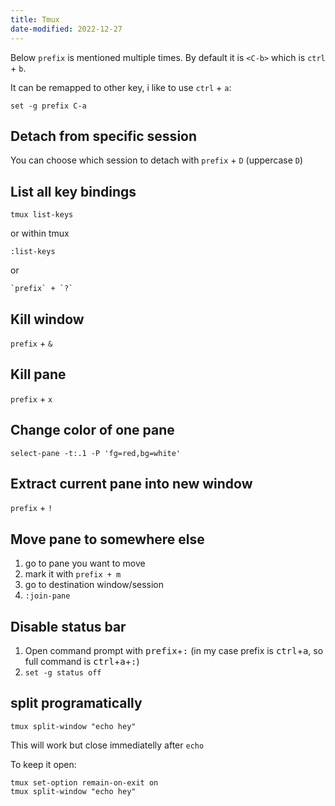 ```yaml
---
title: Tmux
date-modified: 2022-12-27
---
```


Below `prefix` is mentioned multiple times. By default it is `<C-b>` which is `ctrl` + `b`.

It can be remapped to other key, i like to use `ctrl` + `a`:

```
set -g prefix C-a
```

## Detach from specific session

You can choose which session to detach with `prefix` + `D` (uppercase `D`)

## List all key bindings

```
tmux list-keys
```

or within tmux

```
:list-keys
```

or

```
`prefix` + `?`
```

## Kill window

`prefix` + `&`

## Kill pane

`prefix` + `x`

## Change color of one pane

```
select-pane -t:.1 -P 'fg=red,bg=white'
```

## Extract current pane into new window

`prefix` + `!`

## Move pane to somewhere else

1. go to pane you want to move
2. mark it with `prefix + m`
3. go to destination window/session
4. `:join-pane`

## Disable status bar

1. Open command prompt with <kbd>prefix</kbd>+<kbd>:</kbd> (in my case prefix is <kbd>ctrl</kbd>+<kbd>a</kbd>, so full command is <kbd>ctrl</kbd>+<kbd>a</kbd>+<kbd>:</kbd>)
2. `set -g status off`


## split programatically

```
tmux split-window "echo hey"
```

This will work but close immediatelly after `echo`

To keep it open:

```
tmux set-option remain-on-exit on
tmux split-window "echo hey"
```

